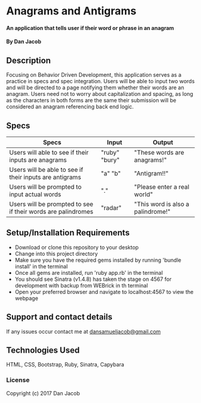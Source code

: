 # Anagrams and Antigrams

#### An application that tells user if their word or phrase in an anagram

#### By Dan Jacob

## Description
   Focusing on Behavior Driven Development, this application serves as a practice in specs and spec integration. Users will be able to input two words and will be directed to a page notifying them whether their words are an anagram. Users need not to worry about capitalization and spacing, as long as the characters in both forms are the same their submission will be considered an anagram referencing back end logic.


## Specs
Specs| Input | Output |
--------|--------|--------|
|Users will able to see if their inputs are anagrams| "ruby" "bury" | "These words are anagrams!"|
|Users will be able to see if their inputs are antigrams | "a" "b"| "Antigram!!"|
|Users will be prompted to input actual words | "." | "Please enter a real world"|
|Users will be prompted to see if their words are palindromes | "radar" | "This word is also a palindrome!"|



## Setup/Installation Requirements

* Download or clone this repository to your desktop
* Change into this project directory
* Make sure you have the required gems installed by running 'bundle install' in the terminal
* Once all gems are installed, run 'ruby app.rb' in the terminal
* You should see Sinatra (v1.4.8) has taken the stage on 4567 for development with backup from WEBrick in th terminal
* Open your preferred browser and navigate to localhost:4567 to view the webpage

## Support and contact details

If any issues occur contact me at dansamueljacob@gmail.com

## Technologies Used
 HTML, CSS, Bootstrap, Ruby, Sinatra, Capybara

### License
Copyright (c) 2017 Dan Jacob
